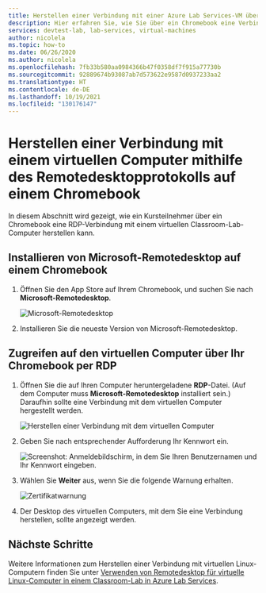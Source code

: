 ```yaml
---
title: Herstellen einer Verbindung mit einer Azure Lab Services-VM über ein Chromebook | Microsoft-Dokumentation
description: Hier erfahren Sie, wie Sie über ein Chromebook eine Verbindung mit einem virtuellen Computer in Azure Lab Services herstellen.
services: devtest-lab, lab-services, virtual-machines
author: nicolela
ms.topic: how-to
ms.date: 06/26/2020
ms.author: nicolela
ms.openlocfilehash: 7fb33b580aa0984366b47f0358df7f915a77730b
ms.sourcegitcommit: 92889674b93087ab7d573622e9587d0937233aa2
ms.translationtype: HT
ms.contentlocale: de-DE
ms.lasthandoff: 10/19/2021
ms.locfileid: "130176147"
---
```

# <a name="connect-to-a-vm-using-remote-desktop-protocol-on-a-chromebook"></a>Herstellen einer Verbindung mit einem virtuellen Computer mithilfe des Remotedesktopprotokolls auf einem Chromebook

In diesem Abschnitt wird gezeigt, wie ein Kursteilnehmer über ein Chromebook eine RDP-Verbindung mit einem virtuellen Classroom-Lab-Computer herstellen kann.

## <a name="install-microsoft-remote-desktop-on-a-chromebook"></a>Installieren von Microsoft-Remotedesktop auf einem Chromebook

1. Öffnen Sie den App Store auf Ihrem Chromebook, und suchen Sie nach **Microsoft-Remotedesktop**.

    ![Microsoft-Remotedesktop](./media/how-to-use-classroom-lab/install-ms-remote-desktop-chromebook.png)
    
1. Installieren Sie die neueste Version von Microsoft-Remotedesktop. 

## <a name="access-the-vm-from-your-chromebook-using-rdp"></a>Zugreifen auf den virtuellen Computer über Ihr Chromebook per RDP

1. Öffnen Sie die auf Ihren Computer heruntergeladene **RDP**-Datei. (Auf dem Computer muss **Microsoft-Remotedesktop** installiert sein.) Daraufhin sollte eine Verbindung mit dem virtuellen Computer hergestellt werden. 

    ![Herstellen einer Verbindung mit dem virtuellen Computer](./media/how-to-use-classroom-lab/connect-vm-chromebook.png)

1. Geben Sie nach entsprechender Aufforderung Ihr Kennwort ein.

    ![Screenshot: Anmeldebildschirm, in dem Sie Ihren Benutzernamen und Ihr Kennwort eingeben.](./media/how-to-use-classroom-lab/password-chromebook.png)

1. Wählen Sie **Weiter** aus, wenn Sie die folgende Warnung erhalten. 

    ![Zertifikatwarnung](./media/how-to-use-classroom-lab/certificate-error-chromebook.png)

1. Der Desktop des virtuellen Computers, mit dem Sie eine Verbindung herstellen, sollte angezeigt werden.

## <a name="next-steps"></a>Nächste Schritte

Weitere Informationen zum Herstellen einer Verbindung mit virtuellen Linux-Computern finden Sie unter [Verwenden von Remotedesktop für virtuelle Linux-Computer in einem Classroom-Lab in Azure Lab Services](how-to-use-remote-desktop-linux-student.md).

